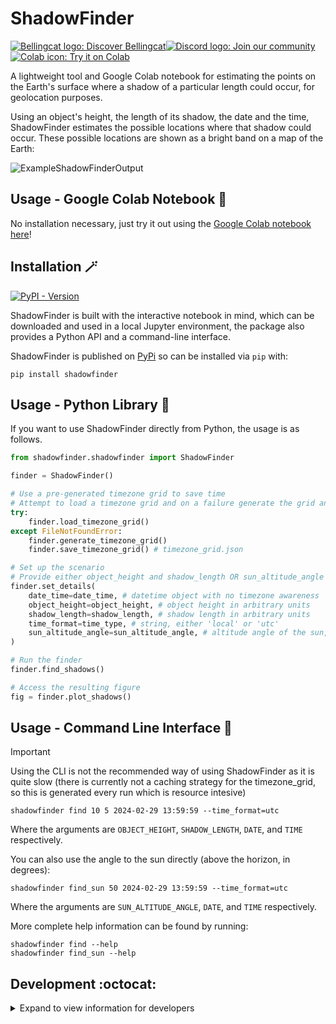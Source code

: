 # ShadowFinder

<a href="https://www.bellingcat.com"><img alt="Bellingcat logo: Discover Bellingcat" src="https://img.shields.io/badge/Discover%20Bellingcat-%20?style=for-the-badge&logo=data%3Aimage%2Fpng%3Bbase64%2CiVBORw0KGgoAAAANSUhEUgAAAA4AAAAYCAYAAADKx8xXAAABhGlDQ1BJQ0MgcHJvZmlsZQAAKJF9kT1Iw0AcxV9TS0UqDnZQEcxQneyiIo6likWwUNoKrTqYXPoFTRqSFBdHwbXg4Mdi1cHFWVcHV0EQ%2FABxdnBSdJES%2F5cUWsR4cNyPd%2Fced%2B8AoVllqtkTA1TNMtKJuJjLr4rBVwQwhhBEDEvM1JOZxSw8x9c9fHy9i%2FIs73N%2Fjn6lYDLAJxLHmG5YxBvEs5uWznmfOMzKkkJ8Tjxp0AWJH7kuu%2FzGueSwwDPDRjY9TxwmFktdLHcxKxsq8QxxRFE1yhdyLiuctzir1Tpr35O%2FMFTQVjJcpzmKBJaQRIo6klFHBVVYiNKqkWIiTftxD%2F%2BI40%2BRSyZXBYwcC6hBheT4wf%2Fgd7dmcXrKTQrFgcCLbX%2BMA8FdoNWw7e9j226dAP5n4Err%2BGtNYO6T9EZHixwBA9vAxXVHk%2FeAyx1g6EmXDMmR%2FDSFYhF4P6NvygODt0Dfmttbex%2BnD0CWulq%2BAQ4OgYkSZa97vLu3u7d%2Fz7T7%2BwHEU3LHAa%2FQ6gAAAAZiS0dEAAAAAAAA%2BUO7fwAAAAlwSFlzAAAuIwAALiMBeKU%2FdgAAAAd0SU1FB%2BgFHwwiMH4odB4AAAAZdEVYdENvbW1lbnQAQ3JlYXRlZCB3aXRoIEdJTVBXgQ4XAAAA50lEQVQ4y82SvWpCQRCFz25ERSJiCNqlUiS1b5AuEEiZIq1NOsGXCKms0wXSp9T6dskDiFikyiPc%2FrMZyf3FXSGQ0%2BzuzPl2ZoeVKgQ0gQ2wBVpVHlcDkjM5V%2FJ5nag6sJ%2FZX%2Bh%2FC7gEhqeAFKf7p1M9aB3b5oN1OomB7g1axUBPBr3GQHODHmOgqUF3MZAzKI2d4LWBV4H%2BMXDuJd1a7Cew1k7SwksaHC4LqNaw7aeX9GWHXkC1G1sTAS17Y3Kk2lnp4wNLiz0DrgLq8qt2MfmSSabAO%2FBBXp26dtrADPjOmN%2BAUdG7B3cE61l5hOZiAAAAAElFTkSuQmCC&logoColor=%23fff&color=%23000"></a><!--
--><a href="https://discord.gg/bellingcat"><img alt="Discord logo: Join our community" src="https://img.shields.io/badge/Join%20our%20community-%20?style=for-the-badge&logo=discord&logoColor=%23fff&color=%235865F2"></a><!--
--><a href="https://colab.research.google.com/github/Bellingcat/ShadowFinder/blob/main/ShadowFinderColab.ipynb"><img alt="Colab icon: Try it on Colab" src="https://img.shields.io/badge/Try%20it%20on%20Colab-%20?style=for-the-badge&logo=googlecolab&logoColor=fff&logoSize=auto&color=e8710a"></a>

A lightweight tool and Google Colab notebook for estimating the points on the Earth's surface where a shadow of a particular length could occur, for geolocation purposes.

Using an object's height, the length of its shadow, the date and the time, ShadowFinder estimates the possible locations where that shadow could occur. These possible locations are shown as a bright band on a map of the Earth:

![ExampleShadowFinderOutput](https://github.com/bellingcat/ShadowFinder/assets/54807169/391c9b54-d5b4-463f-9c09-94ff1fec6ee4)


## Usage - Google Colab Notebook 🚀
No installation necessary, just try it out using the [Google Colab notebook here](https://colab.research.google.com/github/Bellingcat/ShadowFinder/blob/main/ShadowFinderColab.ipynb)!

## Installation :magic_wand:
[![PyPI - Version](https://img.shields.io/pypi/v/ShadowFinder)](https://pypi.org/project/ShadowFinder/)

ShadowFinder is built with the interactive notebook in mind, which can be downloaded and used in a local Jupyter environment, the package also provides a Python API and a command-line interface.

ShadowFinder is published on [PyPi](https://pypi.org/project/ShadowFinder/) so can be installed via `pip` with:

```shell
pip install shadowfinder
```
## Usage - Python Library 🐍

If you want to use ShadowFinder directly from Python, the usage is as follows.

```python
from shadowfinder.shadowfinder import ShadowFinder

finder = ShadowFinder()

# Use a pre-generated timezone grid to save time
# Attempt to load a timezone grid and on a failure generate the grid and save to file
try:
    finder.load_timezone_grid()
except FileNotFoundError:
    finder.generate_timezone_grid()
    finder.save_timezone_grid() # timezone_grid.json

# Set up the scenario
# Provide either object_height and shadow_length OR sun_altitude_angle
finder.set_details(
    date_time=date_time, # datetime object with no timezone awareness
    object_height=object_height, # object height in arbitrary units
    shadow_length=shadow_length, # shadow length in arbitrary units
    time_format=time_type, # string, either 'local' or 'utc'
    sun_altitude_angle=sun_altitude_angle, # altitude angle of the sun, in degrees above the horizon
)

# Run the finder
finder.find_shadows()

# Access the resulting figure
fig = finder.plot_shadows()
```

## Usage - Command Line Interface 🐌
>[!IMPORTANT]
> Using the CLI is not the recommended way of using ShadowFinder as it is quite slow (there is currently not a caching strategy for the timezone_grid, so this is generated every run which is resource intesive)

```shell
shadowfinder find 10 5 2024-02-29 13:59:59 --time_format=utc
```
Where the arguments are `OBJECT_HEIGHT`, `SHADOW_LENGTH`, `DATE`, and `TIME` respectively.

You can also use the angle to the sun directly (above the horizon, in degrees):

```shell
shadowfinder find_sun 50 2024-02-29 13:59:59 --time_format=utc
```
Where the arguments are `SUN_ALTITUDE_ANGLE`, `DATE`, and `TIME` respectively.

More complete help information can be found by running:

```shell
shadowfinder find --help
shadowfinder find_sun --help
```

## Development :octocat:

<details>
<summary>Expand to view information for developers</summary>

This section describes how to install the project to run it from source, for example if you want to build new features.

```bash
# Clone the repository
git clone https://github.com/bellingcat/ShadowFinder.git

# Change directory to the project folder
cd ShadowFinder
```

This project uses [Poetry](https://python-poetry.org/docs) for dependency management and packaging.

```bash
# Install poetry if you haven't already
pip install poetry

# Install dependencies
poetry install

# Setup pre-commit hooks
poetry run pre-commit install

# Run the tool
poetry run shadowfinder --help

# Run tests against your current Python interpreter
poetry run pytest

# Or, run pytest against all shadowfinder supported Python versions
poetry run tox p  # p=run in parallel
```
</details>
